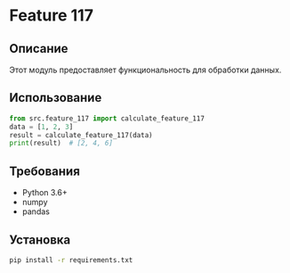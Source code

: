 # Feature 117
## Описание
Этот модуль предоставляет функциональность для обработки данных.
## Использование
```python
from src.feature_117 import calculate_feature_117
data = [1, 2, 3]
result = calculate_feature_117(data)
print(result)  # [2, 4, 6]
```
## Требования
- Python 3.6+
- numpy
- pandas
## Установка
```bash
pip install -r requirements.txt
```